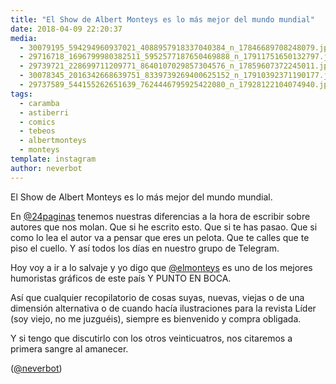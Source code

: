 ```yaml
---
title: "El Show de Albert Monteys es lo más mejor del mundo mundial"
date: 2018-04-09 22:20:37
media: 
  - 30079195_594294960937021_4088957918337040384_n_17846689708248079.jpg
  - 29716718_1696799980382511_5952577187650469888_n_17911751650132797.jpg
  - 29739721_228699711209771_8640107029857304576_n_17859607372245011.jpg
  - 30078345_2016342668639751_8339739269400625152_n_17910392371190177.jpg
  - 29737589_544155262651639_7624446795925422080_n_17928122104074940.jpg
tags: 
  - caramba
  - astiberri
  - comics
  - tebeos
  - albertmonteys
  - monteys
template: instagram
author: neverbot
---
```


El Show de Albert Monteys es lo más mejor del mundo mundial.

En [@24paginas](https://instagram.com/24paginas) tenemos nuestras diferencias a la hora de escribir sobre autores que nos molan. Que si he escrito esto. Que si te has pasao. Que si como lo lea el autor va a pensar que eres un pelota. Que te calles que te piso el cuello. Y así todos los días en nuestro grupo de Telegram.

Hoy voy a ir a lo salvaje y yo digo que [@elmonteys](https://instagram.com/elmonteys) es uno de los mejores humoristas gráficos de este país Y PUNTO EN BOCA.

Así que cualquier recopilatorio de cosas suyas, nuevas, viejas o de una dimensión alternativa o de cuando hacía ilustraciones para la revista Líder (soy viejo, no me juzguéis), siempre es bienvenido y compra obligada.

Y si tengo que discutirlo con los otros veinticuatros, nos citaremos a primera sangre al amanecer.

([@neverbot](https://instagram.com/neverbot))
